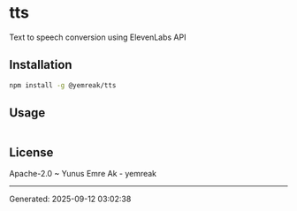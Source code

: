 # tts

Text to speech conversion using ElevenLabs API

## Installation

```bash
npm install -g @yemreak/tts
```

## Usage

```
```

## License

Apache-2.0 ~ Yunus Emre Ak - yemreak

---
Generated: 2025-09-12 03:02:38
